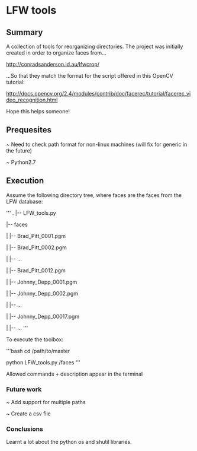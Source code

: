 # LFW tools

## Summary

A collection of tools for reorganizing directories. The project was initially created in order to organize faces from...

http://conradsanderson.id.au/lfwcrop/

...So that they match the format for the script offered in this OpenCV tutorial:

http://docs.opencv.org/2.4/modules/contrib/doc/facerec/tutorial/facerec_video_recognition.html

Hope this helps someone!

## Prequesites

~ Need to check path format for non-linux machines (will fix for generic in the future)

~ Python2.7

## Execution

Assume the following directory tree, where faces are the faces from the LFW database:

'''
  .
  |-- LFW_tools.py

  |-- faces

  |   |-- Brad_Pitt_0001.pgm

  |   |-- Brad_Pitt_0002.pgm

  |   |-- ...

  |   |-- Brad_Pitt_0012.pgm

  |   |-- Johnny_Depp_0001.pgm

  |   |-- Johnny_Depp_0002.pgm

  |   |-- ...

  |   |-- Johnny_Depp_00017.pgm

  |   |-- ...
'''

To execute the toolbox:

'''bash
cd /path/to/master

python LFW_tools.py /faces
'''

Allowed commands + description appear in the terminal

### Future work

~ Add support for multiple paths

~ Create a csv file

### Conclusions

Learnt a lot about the python os and shutil libraries.
